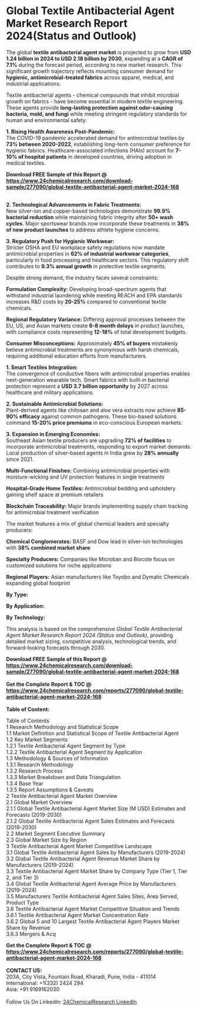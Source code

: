 <h1>Global Textile Antibacterial Agent Market Research Report 2024(Status and Outlook)</h1><p>The global <strong>textile antibacterial agent market</strong> is projected to grow from <strong>USD 1.24 billion in 2024 to USD 2.18 billion by 2030</strong>, expanding at a <strong>CAGR of 7.1%</strong> during the forecast period, according to new market research. This significant growth trajectory reflects mounting consumer demand for <strong>hygienic, antimicrobial-treated fabrics</strong> across apparel, medical, and industrial applications.</p><p>Textile antibacterial agents - chemical compounds that inhibit microbial growth on fabrics - have become essential in modern textile engineering. These agents provide <strong>long-lasting protection against odor-causing bacteria, mold, and fungi</strong> while meeting stringent regulatory standards for human and environmental safety.</p><p><strong>1. Rising Health Awareness Post-Pandemic:</strong><br>
The COVID-19 pandemic accelerated demand for antimicrobial textiles by <strong>73% between 2020-2022</strong>, establishing long-term consumer preference for hygienic fabrics. Healthcare-associated infections (HAIs) account for <strong>7-10% of hospital patients</strong> in developed countries, driving adoption in medical textiles.</p><div><b>Download FREE Sample of this Report @ 
            <a href="https://www.24chemicalresearch.com/download-sample/277090/global-textile-antibacterial-agent-market-2024-168">
            https://www.24chemicalresearch.com/download-sample/277090/global-textile-antibacterial-agent-market-2024-168</a></b></div><br><p><strong>2. Technological Advancements in Fabric Treatments:</strong><br>
New silver-ion and copper-based technologies demonstrate <strong>99.9% bacterial reduction</strong> while maintaining fabric integrity after <strong>50+ wash cycles</strong>. Major sportswear brands now incorporate these treatments in <strong>38% of new product launches</strong> to address athlete hygiene concerns.</p><p><strong>3. Regulatory Push for Hygienic Workwear:</strong><br>
Stricter OSHA and EU workplace safety regulations now mandate antimicrobial properties in <strong>62% of industrial workwear categories</strong>, particularly in food processing and healthcare sectors. This regulatory shift contributes to <strong>9.3% annual growth</strong> in protective textile segments.</p><p>Despite strong demand, the industry faces several constraints:</p><p><strong>Formulation Complexity:</strong> Developing broad-spectrum agents that withstand industrial laundering while meeting REACH and EPA standards increases R&amp;D costs by <strong>20-25%</strong> compared to conventional textile chemicals.</p><p><strong>Regional Regulatory Variance:</strong> Differing approval processes between the EU, US, and Asian markets create <strong>6-8 month delays</strong> in product launches, with compliance costs representing <strong>12-18%</strong> of total development budgets.</p><p><strong>Consumer Misconceptions:</strong> Approximately <strong>45% of buyers</strong> mistakenly believe antimicrobial treatments are synonymous with harsh chemicals, requiring additional education efforts from manufacturers.</p><p><strong>1. Smart Textiles Integration:</strong><br>
The convergence of conductive fibers with antimicrobial properties enables next-generation wearable tech. Smart fabrics with built-in bacterial protection represent a <strong>USD 3.7 billion opportunity</strong> by 2027 across healthcare and military applications.</p><p><strong>2. Sustainable Antimicrobial Solutions:</strong><br>
Plant-derived agents like chitosan and aloe vera extracts now achieve <strong>85-90% efficacy</strong> against common pathogens. These bio-based solutions command <strong>15-20% price premiums</strong> in eco-conscious European markets.</p><p><strong>3. Expansion in Emerging Economies:</strong><br>
Southeast Asian textile producers are upgrading <strong>72% of facilities</strong> to incorporate antimicrobial treatments, responding to export market demands. Local production of silver-based agents in India grew by <strong>28% annually</strong> since 2021.</p><p><strong>Multi-Functional Finishes:</strong> Combining antimicrobial properties with moisture-wicking and UV protection features in single treatments</p><p><strong>Hospital-Grade Home Textiles:</strong> Antimicrobial bedding and upholstery gaining shelf space at premium retailers</p><p><strong>Blockchain Traceability:</strong> Major brands implementing supply chain tracking for antimicrobial treatment verification</p><p>The market features a mix of global chemical leaders and specialty producers:</p><p><strong>Chemical Conglomerates:</strong> BASF and Dow lead in silver-ion technologies with <strong>38% combined market share</strong></p><p><strong>Specialty Producers:</strong> Companies like Microban and Biocote focus on customized solutions for niche applications</p><p><strong>Regional Players:</strong> Asian manufacturers like Toyobo and Dymatic Chemicals expanding global footprint</p><p><strong>By Type:</strong></p><p><strong>By Application:</strong></p><p><strong>By Technology:</strong></p><p>This analysis is based on the comprehensive <em>Global Textile Antibacterial Agent Market Research Report 2024 (Status and Outlook)</em>, providing detailed market sizing, competitive analysis, technological trends, and forward-looking forecasts through 2030.</p><div><b>Download FREE Sample of this Report @ 
            <a href="https://www.24chemicalresearch.com/download-sample/277090/global-textile-antibacterial-agent-market-2024-168">
            https://www.24chemicalresearch.com/download-sample/277090/global-textile-antibacterial-agent-market-2024-168</a></b></div><br><div><b>Get the Complete Report & TOC @ 
            <a href="https://www.24chemicalresearch.com/reports/277090/global-textile-antibacterial-agent-market-2024-168">
            https://www.24chemicalresearch.com/reports/277090/global-textile-antibacterial-agent-market-2024-168</a></b></div><br>
            <b>Table of Content:</b><p>Table of Contents<br />
1 Research Methodology and Statistical Scope<br />
1.1 Market Definition and Statistical Scope of Textile Antibacterial Agent<br />
1.2 Key Market Segments<br />
1.2.1 Textile Antibacterial Agent Segment by Type<br />
1.2.2 Textile Antibacterial Agent Segment by Application<br />
1.3 Methodology & Sources of Information<br />
1.3.1 Research Methodology<br />
1.3.2 Research Process<br />
1.3.3 Market Breakdown and Data Triangulation<br />
1.3.4 Base Year<br />
1.3.5 Report Assumptions & Caveats<br />
2 Textile Antibacterial Agent Market Overview<br />
2.1 Global Market Overview<br />
2.1.1 Global Textile Antibacterial Agent Market Size (M USD) Estimates and Forecasts (2019-2030)<br />
2.1.2 Global Textile Antibacterial Agent Sales Estimates and Forecasts (2019-2030)<br />
2.2 Market Segment Executive Summary<br />
2.3 Global Market Size by Region<br />
3 Textile Antibacterial Agent Market Competitive Landscape<br />
3.1 Global Textile Antibacterial Agent Sales by Manufacturers (2019-2024)<br />
3.2 Global Textile Antibacterial Agent Revenue Market Share by Manufacturers (2019-2024)<br />
3.3 Textile Antibacterial Agent Market Share by Company Type (Tier 1, Tier 2, and Tier 3)<br />
3.4 Global Textile Antibacterial Agent Average Price by Manufacturers (2019-2024)<br />
3.5 Manufacturers Textile Antibacterial Agent Sales Sites, Area Served, Product Type<br />
3.6 Textile Antibacterial Agent Market Competitive Situation and Trends<br />
3.6.1 Textile Antibacterial Agent Market Concentration Rate<br />
3.6.2 Global 5 and 10 Largest Textile Antibacterial Agent Players Market Share by Revenue<br />
3.6.3 Mergers & Acq</p><div><b>Get the Complete Report & TOC @ 
            <a href="https://www.24chemicalresearch.com/reports/277090/global-textile-antibacterial-agent-market-2024-168">
            https://www.24chemicalresearch.com/reports/277090/global-textile-antibacterial-agent-market-2024-168</a></b></div><br><b>CONTACT US:</b><br>
            203A, City Vista, Fountain Road, Kharadi, Pune, India - 411014<br>
            International: +1(332) 2424 294<br>
            Asia: +91 9169162030 <br><br>
            Follow Us On LinkedIn: <a href="https://www.linkedin.com/company/24chemicalresearch/">24ChemicalResearch LinkedIn</a>